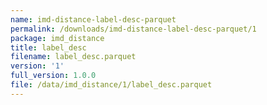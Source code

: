 ```yaml
---
name: imd-distance-label-desc-parquet
permalink: /downloads/imd-distance-label-desc-parquet/1
package: imd_distance
title: label_desc
filename: label_desc.parquet
version: '1'
full_version: 1.0.0
file: /data/imd_distance/1/label_desc.parquet
---
```

